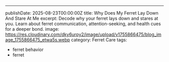 ---
publishDate: 2025-08-23T00:00:00Z
title: Why Does My Ferret Lay Down And Stare At Me
excerpt: Decode why your ferret lays down and stares at you. Learn about ferret communication, attention-seeking, and health cues for a deeper bond.
image: https://res.cloudinary.com/dky6urpy2/image/upload/v1755866475/blog_image_1755866475_etwa5s.webp
category: Ferret Care
tags:
  - ferret behavior
  - ferret